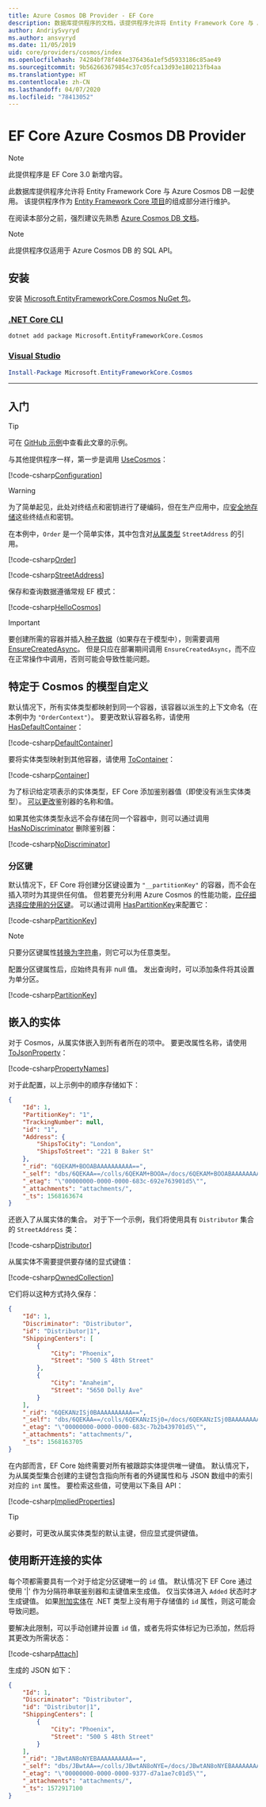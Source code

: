 ```yaml
---
title: Azure Cosmos DB Provider - EF Core
description: 数据库提供程序的文档，该提供程序允许将 Entity Framework Core 与 Azure Cosmos DB SQL API 一起使用
author: AndriySvyryd
ms.author: ansvyryd
ms.date: 11/05/2019
uid: core/providers/cosmos/index
ms.openlocfilehash: 74284bf78f404e376436a1ef5d5933186c85ae49
ms.sourcegitcommit: 9b562663679854c37c05fca13d93e180213fb4aa
ms.translationtype: HT
ms.contentlocale: zh-CN
ms.lasthandoff: 04/07/2020
ms.locfileid: "78413052"
---
```

# <a name="ef-core-azure-cosmos-db-provider"></a>EF Core Azure Cosmos DB Provider

> [!NOTE]
> 此提供程序是 EF Core 3.0 新增内容。

此数据库提供程序允许将 Entity Framework Core 与 Azure Cosmos DB 一起使用。 该提供程序作为 [Entity Framework Core 项目](https://github.com/aspnet/EntityFrameworkCore)的组成部分进行维护。

在阅读本部分之前，强烈建议先熟悉 [Azure Cosmos DB 文档](/azure/cosmos-db/introduction)。

> [!NOTE]
> 此提供程序仅适用于 Azure Cosmos DB 的 SQL API。

## <a name="install"></a>安装

安装 [Microsoft.EntityFrameworkCore.Cosmos NuGet 包](https://www.nuget.org/packages/Microsoft.EntityFrameworkCore.Cosmos/)。

### <a name="net-core-cli"></a>[.NET Core CLI](#tab/dotnet-core-cli)

```dotnetcli
dotnet add package Microsoft.EntityFrameworkCore.Cosmos
```

### <a name="visual-studio"></a>[Visual Studio](#tab/vs)

``` powershell
Install-Package Microsoft.EntityFrameworkCore.Cosmos
```

***

## <a name="get-started"></a>入门

> [!TIP]  
> 可在 [GitHub 示例](https://github.com/dotnet/EntityFramework.Docs/tree/master/samples/core/Cosmos)中查看此文章的示例。

与其他提供程序一样，第一步是调用 [UseCosmos](/dotnet/api/Microsoft.EntityFrameworkCore.CosmosDbContextOptionsExtensions.UseCosmos)：

[!code-csharp[Configuration](../../../../samples/core/Cosmos/ModelBuilding/OrderContext.cs?name=Configuration)]

> [!WARNING]
> 为了简单起见，此处对终结点和密钥进行了硬编码，但在生产应用中，应[安全地存储](/aspnet/core/security/app-secrets#secret-manager)这些终结点和密钥。

在本例中，`Order` 是一个简单实体，其中包含对[从属类型](../../modeling/owned-entities.md) `StreetAddress` 的引用。

[!code-csharp[Order](../../../../samples/core/Cosmos/ModelBuilding/Order.cs?name=Order)]

[!code-csharp[StreetAddress](../../../../samples/core/Cosmos/ModelBuilding/StreetAddress.cs?name=StreetAddress)]

保存和查询数据遵循常规 EF 模式：

[!code-csharp[HelloCosmos](../../../../samples/core/Cosmos/ModelBuilding/Sample.cs?name=HelloCosmos)]

> [!IMPORTANT]
> 要创建所需的容器并插入[种子数据](/dotnet/api/Microsoft.EntityFrameworkCore.Storage.IDatabaseCreator.EnsureCreatedAsync)（如果存在于模型中），则需要调用 [EnsureCreatedAsync](../../modeling/data-seeding.md)。 但是只应在部署期间调用 `EnsureCreatedAsync`，而不应在正常操作中调用，否则可能会导致性能问题。

## <a name="cosmos-specific-model-customization"></a>特定于 Cosmos 的模型自定义

默认情况下，所有实体类型都映射到同一个容器，该容器以派生的上下文命名（在本例中为 `"OrderContext"`）。 要更改默认容器名称，请使用 [HasDefaultContainer](/dotnet/api/Microsoft.EntityFrameworkCore.CosmosModelBuilderExtensions.HasDefaultContainer)：

[!code-csharp[DefaultContainer](../../../../samples/core/Cosmos/ModelBuilding/OrderContext.cs?name=DefaultContainer)]

要将实体类型映射到其他容器，请使用 [ToContainer](/dotnet/api/Microsoft.EntityFrameworkCore.CosmosEntityTypeBuilderExtensions.ToContainer)：

[!code-csharp[Container](../../../../samples/core/Cosmos/ModelBuilding/OrderContext.cs?name=Container)]

为了标识给定项表示的实体类型，EF Core 添加鉴别器值（即使没有派生实体类型）。 [可以更改](../../modeling/inheritance.md)鉴别器的名称和值。

如果其他实体类型永远不会存储在同一个容器中，则可以通过调用 [HasNoDiscriminator](/dotnet/api/Microsoft.EntityFrameworkCore.Metadata.Builders.EntityTypeBuilder.HasNoDiscriminator) 删除鉴别器：

[!code-csharp[NoDiscriminator](../../../../samples/core/Cosmos/ModelBuilding/OrderContext.cs?name=NoDiscriminator)]

### <a name="partition-keys"></a>分区键

默认情况下，EF Core 将创建分区键设置为 `"__partitionKey"` 的容器，而不会在插入项时为其提供任何值。 但若要充分利用 Azure Cosmos 的性能功能，[应仔细选择应使用的分区键](/azure/cosmos-db/partition-data)。 可以通过调用 [HasPartitionKey](/dotnet/api/Microsoft.EntityFrameworkCore.CosmosEntityTypeBuilderExtensions.HasPartitionKey)来配置它：

[!code-csharp[PartitionKey](../../../../samples/core/Cosmos/ModelBuilding/OrderContext.cs?name=PartitionKey)]

> [!NOTE]
>只要分区键属性[转换为字符串](xref:core/modeling/value-conversions)，则它可以为任意类型。

配置分区键属性后，应始终具有非 null 值。 发出查询时，可以添加条件将其设置为单分区。

[!code-csharp[PartitionKey](../../../../samples/core/Cosmos/ModelBuilding/Sample.cs?name=PartitionKey)]

## <a name="embedded-entities"></a>嵌入的实体

对于 Cosmos，从属实体嵌入到所有者所在的项中。 要更改属性名称，请使用 [ToJsonProperty](/dotnet/api/Microsoft.EntityFrameworkCore.CosmosEntityTypeBuilderExtensions.ToJsonProperty)：

[!code-csharp[PropertyNames](../../../../samples/core/Cosmos/ModelBuilding/OrderContext.cs?name=PropertyNames)]

对于此配置，以上示例中的顺序存储如下：

``` json
{
    "Id": 1,
    "PartitionKey": "1",
    "TrackingNumber": null,
    "id": "1",
    "Address": {
        "ShipsToCity": "London",
        "ShipsToStreet": "221 B Baker St"
    },
    "_rid": "6QEKAM+BOOABAAAAAAAAAA==",
    "_self": "dbs/6QEKAA==/colls/6QEKAM+BOOA=/docs/6QEKAM+BOOABAAAAAAAAAA==/",
    "_etag": "\"00000000-0000-0000-683c-692e763901d5\"",
    "_attachments": "attachments/",
    "_ts": 1568163674
}
```

还嵌入了从属实体的集合。 对于下一个示例，我们将使用具有 `Distributor` 集合的 `StreetAddress` 类：

[!code-csharp[Distributor](../../../../samples/core/Cosmos/ModelBuilding/Distributor.cs?name=Distributor)]

从属实体不需要提供要存储的显式键值：

[!code-csharp[OwnedCollection](../../../../samples/core/Cosmos/ModelBuilding/Sample.cs?name=OwnedCollection)]

它们将以这种方式持久保存：

``` json
{
    "Id": 1,
    "Discriminator": "Distributor",
    "id": "Distributor|1",
    "ShippingCenters": [
        {
            "City": "Phoenix",
            "Street": "500 S 48th Street"
        },
        {
            "City": "Anaheim",
            "Street": "5650 Dolly Ave"
        }
    ],
    "_rid": "6QEKANzISj0BAAAAAAAAAA==",
    "_self": "dbs/6QEKAA==/colls/6QEKANzISj0=/docs/6QEKANzISj0BAAAAAAAAAA==/",
    "_etag": "\"00000000-0000-0000-683c-7b2b439701d5\"",
    "_attachments": "attachments/",
    "_ts": 1568163705
}
```

在内部而言，EF Core 始终需要对所有被跟踪实体提供唯一键值。 默认情况下，为从属类型集合创建的主键包含指向所有者的外键属性和与 JSON 数组中的索引对应的 `int` 属性。 要检索这些值，可使用以下条目 API：

[!code-csharp[ImpliedProperties](../../../../samples/core/Cosmos/ModelBuilding/Sample.cs?name=ImpliedProperties)]

> [!TIP]
> 必要时，可更改从属实体类型的默认主键，但应显式提供键值。

## <a name="working-with-disconnected-entities"></a>使用断开连接的实体

每个项都需要具有一个对于给定分区键唯一的 `id` 值。 默认情况下 EF Core 通过使用 '|' 作为分隔符串联鉴别器和主键值来生成值。 仅当实体进入 `Added` 状态时才生成键值。 如果[附加实体](../../saving/disconnected-entities.md)在 .NET 类型上没有用于存储值的 `id` 属性，则这可能会导致问题。

要解决此限制，可以手动创建并设置 `id` 值，或者先将实体标记为已添加，然后将其更改为所需状态：

[!code-csharp[Attach](../../../../samples/core/Cosmos/ModelBuilding/Sample.cs?highlight=4&name=Attach)]

生成的 JSON 如下：

``` json
{
    "Id": 1,
    "Discriminator": "Distributor",
    "id": "Distributor|1",
    "ShippingCenters": [
        {
            "City": "Phoenix",
            "Street": "500 S 48th Street"
        }
    ],
    "_rid": "JBwtAN8oNYEBAAAAAAAAAA==",
    "_self": "dbs/JBwtAA==/colls/JBwtAN8oNYE=/docs/JBwtAN8oNYEBAAAAAAAAAA==/",
    "_etag": "\"00000000-0000-0000-9377-d7a1ae7c01d5\"",
    "_attachments": "attachments/",
    "_ts": 1572917100
}
```
